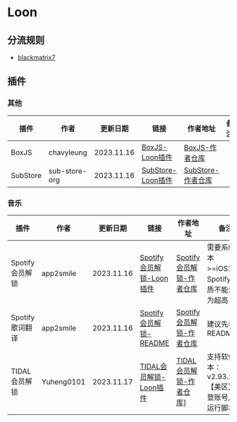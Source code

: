 # Loon
## 分流规则
- [blackmatrix7](https://github.com/blackmatrix7/ios_rule_script/tree/master/rule/Loon)

## 插件
### 其他
| 插件 | 作者 | 更新日期 | 链接 | 作者地址 | 备注 |
| - | - | - | - | - | - |
| BoxJS | chavyleung | 2023.11.16 | [BoxJS-Loon插件](https://cdn.jsdelivr.net/gh/Akimio521/BetterRuler@main/Loon/Plugin/BoxJS.plugin) | [BoxJS-作者仓库](https://github.com/chavyleung/scripts) |   |
| SubStore | sub-store-org | 2023.11.16 | [SubStore-Loon插件](https://cdn.jsdelivr.net/gh/Akimio521/BetterRuler@main/Loon/Plugin/SubStore.plugin) | [SubStore-作者仓库](https://github.com/sub-store-org/Sub-Store) |   |


### 音乐
| 插件 | 作者 | 更新日期 | 链接 | 作者地址 | 备注 |
| - | - | - | - | - | - |
| Spotify会员解锁 | app2smile | 2023.11.16 | [Spotify会员解锁-Loon插件](https://cdn.jsdelivr.net/gh/Akimio521/BetterRuler@main/Loon/Plugin/Spotify/Spotify.plugin) | [Spotify会员解锁-作者仓库](https://github.com/app2smile/rules) | 需要系统版本>=iOS15；Spotify音质不能设置为超高 |
| Spotify歌词翻译 | app2smile | 2023.11.16 | [Spotify会员解锁-README](https://github.com/Akimio521/BetterRuler/blob/main/Loon/Plugin/Spotify/README.md) | [Spotify会员解锁-作者仓库](https://github.com/app2smile/rules) | 建议先看README |
| TIDAL会员解锁 | Yuheng0101 | 2023.11.17 | [TIDAL会员解锁-Loon插件](https://cdn.jsdelivr.net/gh/Akimio521/BetterRuler@main/Loon/Plugin/TIDAL.plugin) | [TIDAL会员解锁-作者仓库](https://github.com/Yuheng0101/X)] | 支持软件版本：v2.93.2 【美区】先登账号, 再运行脚本 |


